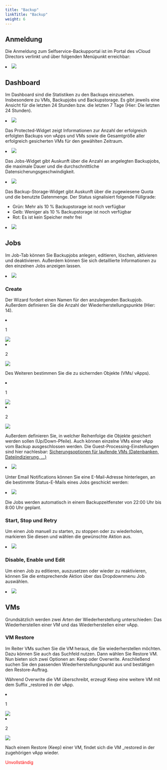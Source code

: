```yaml
---
title: "Backup"
linkTitle: "Backup"
weight: 6
---
```


<link rel="stylesheet" type="text/css" href="/de/docs/quickstart_guide/css/style.css">

## Anmeldung

Die Anmeldung zum Selfservice-Backupportal ist im Portal des vCloud Directors verlinkt und über folgenden Menüpunkt erreichbar:

<div class="img-effect">
  <li>
    <img src="/de/docs/quickstart_guide/images/backup/datensicherung_mit_veeam.png">
  </li>
</div>

## Dashboard

Im Dashboard sind die Statistiken zu den Backups einzusehen. Insbesondere zu VMs, Backupjobs und Backupstorage. Es gibt jeweils eine Ansicht für die letzten 24 Stunden bzw. die letzten 7 Tage (Hier: Die letzten 24 Stunden).

<div class="img-effect">
  <li>
    <img src="/de/docs/quickstart_guide/images/backup/datensicherung_mit_veeam_übersicht.png">
  </li>
</div>

Das Protected-Widget zeigt Informationen zur Anzahl der erfolgreich erfolgten Backups von vApps und VMs sowie die Gesamtgröße aller erfolgreich gesicherten VMs für den gewählten Zeitraum.

<div class="mini-img-effect">
  <li>
    <img src="/de/docs/quickstart_guide/images/backup/übersicht_protected.png">
  </li>
</div>

Das Jobs-Widget gibt Auskunft über die Anzahl an angelegten Backupjobs, die maximale Dauer und die durchschnittliche Datensicherungsgeschwindigkeit.

<div class="mini-img-effect">
  <li>
    <img src="/de/docs/quickstart_guide/images/backup/übersicht_jobs.png">
  </li>
</div>

Das Backup-Storage-Widget gibt Auskunft über die zugewiesene Quota und die benutzte Datenmenge. Der Status signalisiert folgende Füllgrade:
- Grün: Mehr als 10 % Backupstorage ist noch verfügbar
- Gelb: Weniger als 10 % Backupstorage ist noch verfügbar
- Rot: Es ist kein Speicher mehr frei

<div class="mini-img-effect">
  <li>
    <img src="/de/docs/quickstart_guide/images/backup/übersicht_backup_storage.png">
  </li>
</div>

## Jobs

Im Job-Tab können Sie Backupjobs anlegen, editieren, löschen, aktivieren und deaktivieren. Außerdem können Sie sich detaillierte Informationen zu den einzelnen Jobs anzeigen lassen.

<div class="img-effect">
  <li>
    <img src="/de/docs/quickstart_guide/images/backup/jobs.png">
  </li>
</div>

### Create
Der Wizard fordert einen Namen für den anzulegenden Backupjob. Außerdem definieren Sie die Anzahl der Wiederherstellungspunkte (Hier: 14).

<div class="img-effect">
  <li>
    <p>1</p>
    <img src="/de/docs/quickstart_guide/images/backup/jobs_create.png">
  </li>
  <li>
    <p>2</p>
    <img src="/de/docs/quickstart_guide/images/backup/jobs_create_job_settings.png">
  </li>
</div>

Des Weiteren bestimmen Sie die zu sichernden Objekte (VMs/ vApps).

<div class="img-effect">
  <li>
    <p>1</p>
    <img src="/de/docs/quickstart_guide/images/backup/jobs_create_virtual_machines.png">
  </li>
  <li>
    <p>2</p>
    <img src="/de/docs/quickstart_guide/images/backup/jobs_create_virtual_machines_add_objects.png">
  </li>
</div>

Außerdem definieren Sie, in welcher Reihenfolge die Objekte gesichert werden sollen (Up/Down-Pfeile). Auch können einzelne VMs einer vApp vom Backup ausgeschlossen werden.
Die Guest-Processing-Einstellungen sind hier nachlesbar: <a href="https://helpcenter.veeam.com/docs/backup/em/step_4_configure_guest_settings.html?ver=100"> Sicherungsoptionen für laufende VMs (Datenbanken, Dateiindizierung, ...) </a>

<div class="img-effect">
  <li>
    <img src="/de/docs/quickstart_guide/images/backup/jobs_create_job_settings_guest_processing.png">
  </li>
</div>

Unter Email Notifications können Sie eine E-Mail-Adresse hinterlegen, an die bestimmte Status-E-Mails eines Jobs geschickt werden: 

<div class="img-effect">
  <li>
    <img src="/de/docs/quickstart_guide/images/backup/jobs_create_job_settings_email_notification.png">
  </li>
</div>

Die Jobs werden automatisch in einem Backupzeitfenster von 22:00 Uhr bis 8:00 Uhr geplant. 

### Start, Stop und Retry

Um einen Job manuell zu starten, zu stoppen oder zu wiederholen, markieren Sie diesen und wählen die gewünschte Aktion aus.

<div class="img-effect">
  <li>
    <img src="/de/docs/quickstart_guide/images/backup/jobs_start.png">
  </li>
</div>

### Disable, Enable und Edit
Um einen Job zu editieren, auszusetzen oder wieder zu reaktivieren, können Sie die entsprechende Aktion über das Dropdownmenu Job auswählen.

<div class="img-effect">
  <li>
    <img src="/de/docs/quickstart_guide/images/backup/jobs_disable.png">
  </li>
</div>

## VMs

Grundsätzlich werden zwei Arten der Wiederherstellung unterschieden: Das Wiederherstellen einer VM und das Wiederherstellen einer vApp.

### VM Restore

Im Reiter VMs suchen Sie die VM heraus, die Sie wiederherstellen möchten. Dazu können Sie auch das Suchfeld nutzen. Dann wählen Sie Restore VM. Nun bieten sich zwei Optionen an: Keep oder Overwrite. Anschließend suchen Sie den passenden Wiederherstellungspunkt aus und bestätigen den Restore-Auftrag.

Während Overwrite die VM überschreibt, erzeugt Keep eine weitere VM mit dem Suffix _restored in der vApp.
<div class="img-effect">
  <li>
    <p>1</p>
    <img src="/de/docs/quickstart_guide/images/backup/wiederherstellen.png">
  </li>
  <li>
    <p>2</p>
    <img src="/de/docs/quickstart_guide/images/backup/wiederherstellen_auswahl.png">
  </li>
</div>

Nach einem Restore (Keep) einer VM, findet sich die VM _restored in der zugehörigen vApp wieder.

<span style="color:red">Unvollständig</span>